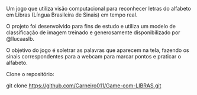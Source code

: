 Um jogo que utiliza visão computacional para reconhecer letras do alfabeto em Libras (Língua Brasileira de Sinais) em tempo real.

O projeto foi desenvolvido para fins de estudo e utiliza um modelo de classificação de imagem treinado e generosamente disponibilizado por @llucaaslb.

O objetivo do jogo é soletrar as palavras que aparecem na tela, fazendo os sinais correspondentes para a webcam para marcar pontos e praticar o alfabeto.

Clone o repositório:

git clone https://github.com/Carneiro011/Game-com-LIBRAS.git
